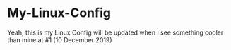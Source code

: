 # My-Linux-Config

Yeah, this is my Linux Config
will be updated when i see something cooler than mine at #1 (10 December 2019)
